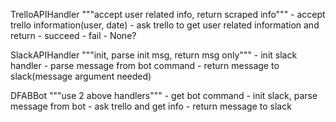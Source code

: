 TrelloAPIHandler
"""accept user related info, return scraped info""" 
	- accept trello information(user, date)
	- ask trello to get user related information and return
		- succeed
		- fail - None?

SlackAPIHandler
"""init, parse init msg, return msg only"""
	- init slack handler
	- parse message from bot command
	- return message to slack(message argument needed)

DFABBot
"""use 2 above handlers"""
	- get bot command
	- init slack, parse message from bot 
	- ask trello and get info
	- return message to slack
